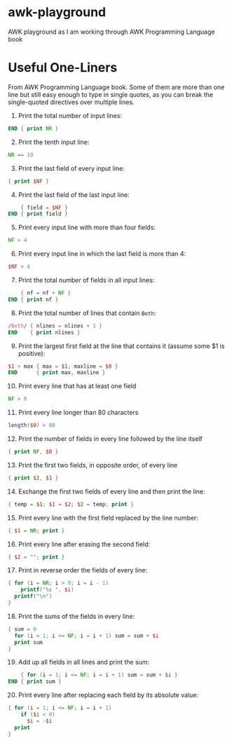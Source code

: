 # awk-playground
AWK playground as I am working through AWK Programming Language book

# Useful One-Liners

From AWK Programming Language book. Some of them are more than one line but still easy enough to type in single quotes, as you can break the single-quoted directives over multiple lines.

1. Print the total number of input lines:
  ```awk
  END { print NR }
  ```

2. Print the tenth input line:
  ```awk
  NR == 10
  ```

3. Print the last field of every input line:
  ```awk
  { print $NF }
  ```

4. Print the last field of the last input line:
  ```awk
      { field = $NF }
  END { print field }
  ```

5. Print every input line with more than four fields:
  ```awk
  NF > 4
  ```

6. Print every input line in which the last field is more than 4:
  ```awk
  $NF > 4
  ```

7. Print the total number of fields in all input lines:
  ```awk
      { nf = nf + NF }
  END { print nf }
  ```

8. Print the total number of lines that contain `Beth`:
  ```awk
  /Beth/ { nlines = nlines + 1 }
  END    { print nlines }
  ```

9. Print the largest first field at the line that contains it (assume some $1 is positive):
  ```awk
  $1 > max { max = $1; maxline = $0 }
  END      { print max, maxline }
  ```

10. Print every line that has at least one field
  ```awk
  NF > 0
  ```

11. Print every line longer than 80 characters
  ```awk
  length($0) > 80
  ```

12. Print the number of fields in every line followed by the line itself
  ```awk
  { print NF, $0 }
  ```

13. Print the first two fields, in opposite order, of every line
  ```awk
  { print $2, $1 }
  ```

14. Exchange the first two fields of every line and then print the line:
  ```awk
  { temp = $1; $1 = $2; $2 = temp; print }
  ```

15. Print every line with the first field replaced by the line number:
  ```awk
  { $1 = NR; print }
  ```

16. Print every line after erasing the second field:
  ```awk
  { $2 = ""; print }
  ```

17. Print in reverse order the fields of every line:
  ```awk
  { for (i = NR; i > 0; i = i - 1)
      printf("%s ", $i)
    printf("\n")
  }
  ```

18. Print the sums of the fields in every line:
  ```awk
  { sum = 0
    for (i = 1; i <= NF; i = i + 1) sum = sum + $i
    print sum
  }
  ```

19. Add up all fields in all lines and print the sum:
  ```awk
      { for (i = 1; i <= NF; i = i + 1) sum = sum + $i }
  END { print sum }
  ```

20. Print every line after replacing each field by its absolute value:
  ```awk
  { for (i = 1; i <= NF; i = i + 1)
      if ($i < 0)
        $i = -$i
    print
  }
  ```
